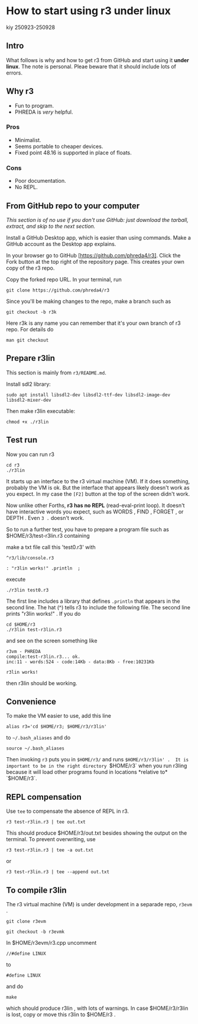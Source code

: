 # How to start using r3 under linux
kiy 250923-250928

## Intro

What follows is why and how to get r3 from GitHub and 
start using it **under linux**. 
The note is personal.
Pleae beware that it should include lots of errors.

## Why r3

- Fun to program.
- PHREDA is *very* helpful.

### Pros

- Minimalist.
- Seems portable to cheaper devices.
- Fixed point 48.16 is supported in place of floats.

### Cons

- Poor documentation.
- No REPL.

## From GitHub repo to your computer

*This section is of no use if you don't use GitHub:
just download the tarball, extract, and skip to the next section.*

Install a GitHub Desktop app, which is easier than using commands.
Make a GitHub account as the Desktop app explains.

In your browser go to GitHub [https://github.com/phreda4/r3].
Click the Fork button at the top right of the repository page.
This creates your own copy of the r3 repo.

Copy the forked repo URL.
In your terminal, run

```
git clone https://github.com/phreda4/r3
```

Since you'll be making changes to the repo, make a branch such as

```
git checkout -b r3k
```

Here r3k is any name you can remember that 
it's your own branch of r3 repo.
For details do

```
man git checkout
```

## Prepare  r3lin

This section is mainly from `r3/README.md`.

Install sdl2 library:

```
sudo apt install libsdl2-dev libsdl2-ttf-dev libsdl2-image-dev libsdl2-mixer-dev
```

Then make r3lin executable:

```
chmod +x ./r3lin
```

## Test run

Now you can run r3

```
cd r3
./r3lin
```

It starts up an interface to the r3 virtual machine (VM).
If it does something, probably the VM is ok.
But the interface that appears likely doesn't work as you expect.
In my case the `[F2]` button at the top of the screen didn't work.

Now unlike other Forths, **r3 has no REPL** (read-eval-print loop).
It doesn't have interactive words you expect, such as 
WORDS , FIND , FORGET , or DEPTH .
Even `3 .` doesn't work.

So to run a further test, you have to prepare a program file such as 
$HOME/r3/test-r3lin.r3  containing

make a txt file call this 'test0.r3' with 

```
^r3/lib/console.r3

: "r3lin works!" .println  ;
```
execute

```
./r3lin test0.r3

```

The first line includes a library that defines `.println` 
that appears in the second line.
The hat (^) tells r3 to include the following file.
The second line prints "r3lin works!" .
If you do

```
cd $HOME/r3
./r3lin test-r3lin.r3
```

and see on the screen something like

```
r3vm - PHREDA
compile:test-r3lin.r3... ok.
inc:11 - words:524 - code:14Kb - data:8Kb - free:10231Kb

r3lin works!
```

then r3lin should be working.


## Convenience

To make the VM easier to use, add this line

```
alias r3='cd $HOME/r3; $HOME/r3/r3lin'
```

to `~/.bash_aliases` and do

```
source ~/.bash_aliases
```

Then invoking `r3` puts you in `$HOME/r3/` and runs `$HOME/r3/r3lin' . 
It is important to be in the right directory `$HOME/r3`
when you run  r3ling  because it will load other programs 
found in locations *relative to* `$HOME/r3`.

## REPL compensation

Use `tee` to compensate the absence of REPL in r3.

```
r3 test-r3lin.r3 | tee out.txt
```

This should produce $HOME/r3/out.txt 
besides showing the output on the terminal.
To prevent overwriting, use

```
r3 test-r3lin.r3 | tee -a out.txt
```

or

```
r3 test-r3lin.r3 | tee --append out.txt
```

## To compile r3lin

The r3 virtual machine (VM) is under development in a separade repo, `r3evm` .

```
git clone r3evm
```

```
git checkout -b r3evmk
```

In $HOME/r3evm/r3.cpp uncomment 

```
//#define LINUX
```

to

```
#define LINUX
```

and do

```
make
```

which should produce r3lin , with lots of warnings.
In case  $HOME/r3/r3lin  is lost, copy or move this r3lin to  $HOME/r3  .
